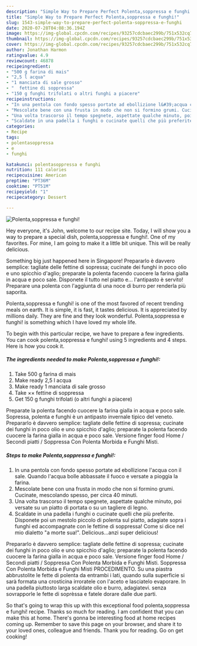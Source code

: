 ```yaml
---
description: "Simple Way to Prepare Perfect Polenta,soppressa e funghi!"
title: "Simple Way to Prepare Perfect Polenta,soppressa e funghi!"
slug: 1543-simple-way-to-prepare-perfect-polenta-soppressa-e-funghi
date: 2020-07-28T04:08:36.194Z
image: https://img-global.cpcdn.com/recipes/93257cdcbaec299b/751x532cq70/polentasoppressa-e-funghi-recipe-main-photo.jpg
thumbnail: https://img-global.cpcdn.com/recipes/93257cdcbaec299b/751x532cq70/polentasoppressa-e-funghi-recipe-main-photo.jpg
cover: https://img-global.cpcdn.com/recipes/93257cdcbaec299b/751x532cq70/polentasoppressa-e-funghi-recipe-main-photo.jpg
author: Jonathan Harmon
ratingvalue: 4.9
reviewcount: 46878
recipeingredient:
- "500 g farina di mais"
- "2,5 l acqua"
- "1 manciata di sale grosso"
- "  fettine di soppressa"
- "150 g funghi trifolati o altri funghi a piacere"
recipeinstructions:
- "In una pentola con fondo spesso portate ad ebollizione l&#39;acqua con il sale. Quando l&#39;acqua bolle abbassate il fuoco e versate a pioggia la farina."
- "Mescolate bene con una frusta in modo che non si formino grumi. Cucinate, mescolando spesso, per circa 40 minuti."
- "Una volta trascorso il tempo spegnete, aspettate qualche minuto, poi versate su un piatto di portata o su un tagliere di legno."
- "Scaldate in una padella i funghi o cucinate quelli che più preferite. Disponete poi un mestolo piccolo di polenta sul piatto, adagiate sopra i funghi ed accompagnate con le fettine di soppressa! Come si dice nel mio dialetto &#34;a morte sua!&#34;. Delicious...anzi super delicious!"
categories:
- Recipe
tags:
- polentasoppressa
- e
- funghi

katakunci: polentasoppressa e funghi 
nutrition: 111 calories
recipecuisine: American
preptime: "PT36M"
cooktime: "PT51M"
recipeyield: "1"
recipecategory: Dessert

---
```



![Polenta,soppressa e funghi!](https://img-global.cpcdn.com/recipes/93257cdcbaec299b/751x532cq70/polentasoppressa-e-funghi-recipe-main-photo.jpg)

Hey everyone, it's John, welcome to our recipe site. Today, I will show you a way to prepare a special dish, polenta,soppressa e funghi!. One of my favorites. For mine, I am going to make it a little bit unique. This will be really delicious.

Something big just happened here in Singapore! Prepararlo è davvero semplice: tagliate delle fettine di sopressa; cucinate dei funghi in poco olio e uno spicchio d&#39;aglio; preparate la polenta facendo cuocere la farina gialla in acqua e poco sale. Disponete il tutto nel piatto e… l&#39;antipasto è servito! Preparare una polenta con l&#39;aggiunta di una noce di burro per renderla più saporita.

Polenta,soppressa e funghi! is one of the most favored of recent trending meals on earth. It is simple, it is fast, it tastes delicious. It is appreciated by millions daily. They are fine and they look wonderful. Polenta,soppressa e funghi! is something which I have loved my whole life.


To begin with this particular recipe, we have to prepare a few ingredients. You can cook polenta,soppressa e funghi! using 5 ingredients and 4 steps. Here is how you cook it.

<!--inarticleads1-->

##### The ingredients needed to make Polenta,soppressa e funghi!:

1. Take 500 g farina di mais
1. Make ready 2,5 l acqua
1. Make ready 1 manciata di sale grosso
1. Take  ×× fettine di soppressa
1. Get 150 g funghi trifolati (o altri funghi a piacere)


Preparate la polenta facendo cuocere la farina gialla in acqua e poco sale. Sopressa, polenta e funghi è un antipasto invernale tipico del veneto. Prepararlo è davvero semplice: tagliate delle fettine di sopressa; cucinate dei funghi in poco olio e uno spicchio d&#39;aglio; preparate la polenta facendo cuocere la farina gialla in acqua e poco sale. Versione finger food Home / Secondi piatti / Soppressa Con Polenta Morbida e Funghi Misti. 

<!--inarticleads2-->

##### Steps to make Polenta,soppressa e funghi!:

1. In una pentola con fondo spesso portate ad ebollizione l&#39;acqua con il sale. Quando l&#39;acqua bolle abbassate il fuoco e versate a pioggia la farina.
1. Mescolate bene con una frusta in modo che non si formino grumi. Cucinate, mescolando spesso, per circa 40 minuti.
1. Una volta trascorso il tempo spegnete, aspettate qualche minuto, poi versate su un piatto di portata o su un tagliere di legno.
1. Scaldate in una padella i funghi o cucinate quelli che più preferite. Disponete poi un mestolo piccolo di polenta sul piatto, adagiate sopra i funghi ed accompagnate con le fettine di soppressa! Come si dice nel mio dialetto &#34;a morte sua!&#34;. Delicious...anzi super delicious!


Prepararlo è davvero semplice: tagliate delle fettine di sopressa; cucinate dei funghi in poco olio e uno spicchio d&#39;aglio; preparate la polenta facendo cuocere la farina gialla in acqua e poco sale. Versione finger food Home / Secondi piatti / Soppressa Con Polenta Morbida e Funghi Misti. Soppressa Con Polenta Morbida e Funghi Misti PROCEDIMENTO. Su una piastra abbrustolite le fette di polenta da entrambi i lati, quando sulla superficie si sarà formata una crosticina irroratele con l&#39;aceto e lasciatelo evaporare. In una padella piuttosto larga scaldate olio e burro, adagiatevi. senza sovrapporle le fette di soprèssa e fatele dorare dalle due parti. 

So that's going to wrap this up with this exceptional food polenta,soppressa e funghi! recipe. Thanks so much for reading. I am confident that you can make this at home. There's gonna be interesting food at home recipes coming up. Remember to save this page on your browser, and share it to your loved ones, colleague and friends. Thank you for reading. Go on get cooking!
